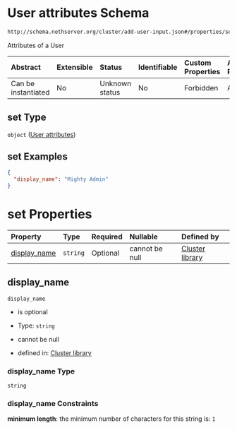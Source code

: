 # User attributes Schema

```txt
http://schema.nethserver.org/cluster/add-user-input.json#/properties/set
```

Attributes of a User

| Abstract            | Extensible | Status         | Identifiable | Custom Properties | Additional Properties | Access Restrictions | Defined In                                                                  |
| :------------------ | :--------- | :------------- | :----------- | :---------------- | :-------------------- | :------------------ | :-------------------------------------------------------------------------- |
| Can be instantiated | No         | Unknown status | No           | Forbidden         | Allowed               | none                | [add-user-input.json\*](cluster/add-user-input.json "open original schema") |

## set Type

`object` ([User attributes](cluster-definitions-user-attributes.md))

## set Examples

```json
{
  "display_name": "Mighty Admin"
}
```

# set Properties

| Property                       | Type     | Required | Nullable       | Defined by                                                                                                                                                                         |
| :----------------------------- | :------- | :------- | :------------- | :--------------------------------------------------------------------------------------------------------------------------------------------------------------------------------- |
| [display\_name](#display_name) | `string` | Optional | cannot be null | [Cluster library](cluster-definitions-user-attributes-properties-display_name.md "http://schema.nethserver.org/cluster.json#/definitions/user-attributes/properties/display_name") |

## display\_name



`display_name`

*   is optional

*   Type: `string`

*   cannot be null

*   defined in: [Cluster library](cluster-definitions-user-attributes-properties-display_name.md "http://schema.nethserver.org/cluster.json#/definitions/user-attributes/properties/display_name")

### display\_name Type

`string`

### display\_name Constraints

**minimum length**: the minimum number of characters for this string is: `1`
